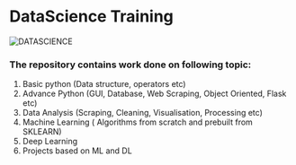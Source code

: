 # DataScience Training
![DATASCIENCE](https://cdn-images-1.medium.com/max/1043/0*rNapZQnyP5EBLYli.png)
### The repository contains work done on following topic:

1. Basic python (Data structure, operators etc)
2. Advance Python (GUI, Database, Web Scraping, Object Oriented, Flask etc)
3. Data Analysis (Scraping, Cleaning, Visualisation, Processing etc)
4. Machine Learning ( Algorithms from scratch and prebuilt from SKLEARN)
5. Deep Learning
6. Projects based on ML and DL
